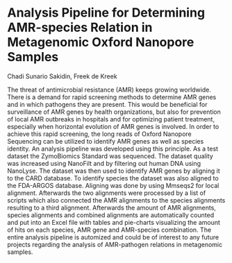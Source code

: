 # Analysis Pipeline for Determining AMR-species Relation in Metagenomic Oxford Nanopore Samples
Chadi Sunario Sakidin, Freek de Kreek

The threat of antimicrobial resistance (AMR) keeps growing worldwide. There is a demand for rapid screening methods to determine AMR genes and in which pathogens they are present. This would be beneficial for surveillance of AMR genes by health organizations, but also for prevention of local AMR outbreaks in hospitals and for optimizing patient treatment, especially when horizontal evolution of AMR genes is involved. In order to achieve this rapid screening, the long reads of Oxford Nanopore Sequencing can be utilized to identify AMR genes as well as species identity. An analysis pipeline was developed using this principle. As a test dataset the ZymoBiomics Standard was sequenced. The dataset quality was increased using NanoFilt and by filtering out human DNA using NanoLyse. The dataset was then used to identify AMR genes by aligning it to the CARD database. To identify species the dataset was also aligned to the FDA-ARGOS database. Aligning was done by using Mmseqs2 for local alignment. Afterwards the two alignments were processed by a list of scripts which also connected the AMR alignments to the species alignments resulting to a third alignment. Afterwards the amount of AMR alignments, species alignments and combined alignments are automatically counted and put into an Excel file with tables and pie-charts visualizing the amount of hits on each species, AMR gene and AMR-species combination. The entire analysis pipeline is automized and could be of interest to any future projects regarding the analysis of AMR-pathogen relations in metagenomic samples.
